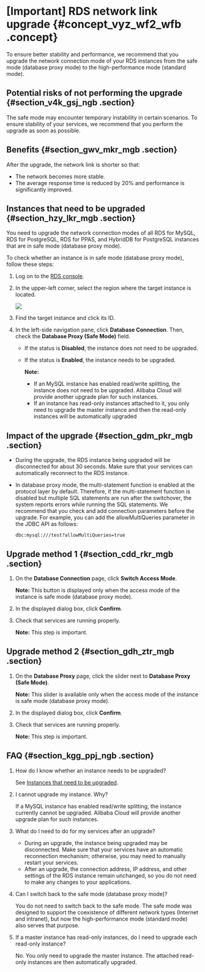 # \[Important\] RDS network link upgrade {#concept_vyz_wf2_wfb .concept}

To ensure better stability and performance, we recommend that you upgrade the network connection mode of your RDS instances from the safe mode \(database proxy mode\) to the high-performance mode \(standard mode\).

## Potential risks of not performing the upgrade {#section_v4k_gsj_ngb .section}

The safe mode may encounter temporary instability in certain scenarios. To ensure stability of your services, we recommend that you perform the upgrade as soon as possible.

## Benefits {#section_gwv_mkr_mgb .section}

After the upgrade, the network link is shorter so that:

-   The network becomes more stable.
-   The average response time is reduced by 20% and performance is significantly improved.

## Instances that need to be upgraded {#section_hzy_lkr_mgb .section}

You need to upgrade the network connection modes of all RDS for MySQL, RDS for PostgreSQL, RDS for PPAS, and HybridDB for PostgreSQL instances that are in safe mode \(database proxy mode\).

To check whether an instance is in safe mode \(database proxy mode\), follow these steps:

1.  Log on to the [RDS console](https://rds.console.aliyun.com/).
2.  In the upper-left corner, select the region where the target instance is located.

    ![](http://static-aliyun-doc.oss-cn-hangzhou.aliyuncs.com/assets/img/64586/156567898637659_en-US.png)

3.  Find the target instance and click its ID.
4.  In the left-side navigation pane, click **Database Connection**. Then, check the **Database Proxy \(Safe Mode\)** field.
    -   If the status is **Disabled**, the instance does not need to be upgraded.
    -   If the status is **Enabled**, the instance needs to be upgraded.

        **Note:** 

        -   If an MySQL instance has enabled read/write splitting, the instance does not need to be upgraded. Alibaba Cloud will provide another upgrade plan for such instances.
        -   If an instance has read-only instances attached to it, you only need to upgrade the master instance and then the read-only instances will be automatically upgraded

## Impact of the upgrade {#section_gdm_pkr_mgb .section}

-   During the upgrade, the RDS instance being upgraded will be disconnected for about 30 seconds. Make sure that your services can automatically reconnect to the RDS instance.
-   In database proxy mode, the multi-statement function is enabled at the protocol layer by default. Therefore, if the multi-statement function is disabled but multiple SQL statements are run after the switchover, the system reports errors while running the SQL statements. We recommend that you check and add connection parameters before the upgrade. For example, you can add the allowMultiQueries parameter in the JDBC API as follows:

    ``` {#codeblock_wb0_lyh_gex}
    dbc:mysql:///test?allowMultiQueries=true
    ```


## Upgrade method 1 {#section_cdd_rkr_mgb .section}

1.  On the **Database Connection** page, click **Switch Access Mode**.

    **Note:** This button is displayed only when the access mode of the instance is safe mode \(database proxy mode\).

2.  In the displayed dialog box, click **Confirm**.
3.  Check that services are running properly.

    **Note:** This step is important.


## Upgrade method 2 {#section_gdh_ztr_mgb .section}

1.  On the **Database Proxy** page, click the slider next to **Database Proxy \(Safe Mode\)**.

    **Note:** This slider is available only when the access mode of the instance is safe mode \(database proxy mode\).

2.  In the displayed dialog box, click **Confirm**.
3.  Check that services are running properly.

    **Note:** This step is important.


## FAQ {#section_kgg_ppj_ngb .section}

1.  How do I know whether an instance needs to be upgraded?

    See [Instances that need to be upgraded](#section_hzy_lkr_mgb).

2.  I cannot upgrade my instance. Why?

    If a MySQL instance has enabled read/write splitting, the instance currently cannot be upgraded. Alibaba Cloud will provide another upgrade plan for such instances.

3.  What do I need to do for my services after an upgrade?
    -   During an upgrade, the instance being upgraded may be disconnected. Make sure that your services have an automatic reconnection mechanism; otherwise, you may need to manually restart your services.
    -   After an upgrade, the connection address, IP address, and other settings of the RDS instance remain unchanged, so you do not need to make any changes to your applications.
4.  Can I switch back to the safe mode \(database proxy mode\)?

    You do not need to switch back to the safe mode. The safe mode was designed to support the coexistence of different network types \(Internet and intranet\), but now the high-performance mode \(standard mode\) also serves that purpose.

5.  If a master instance has read-only instances, do I need to upgrade each read-only instance?

    No. You only need to upgrade the master instance. The attached read-only instances are then automatically upgraded.


